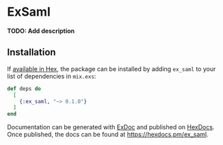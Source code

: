 # ExSaml

**TODO: Add description**

## Installation

If [available in Hex](https://hex.pm/docs/publish), the package can be installed
by adding `ex_saml` to your list of dependencies in `mix.exs`:

```elixir
def deps do
  [
    {:ex_saml, "~> 0.1.0"}
  ]
end
```

Documentation can be generated with [ExDoc](https://github.com/elixir-lang/ex_doc)
and published on [HexDocs](https://hexdocs.pm). Once published, the docs can
be found at <https://hexdocs.pm/ex_saml>.

